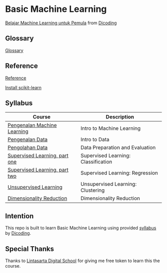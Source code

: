 # Basic Machine Learning

[Belajar Machine Learning untuk Pemula](https://www.dicoding.com/academies/184) from [Dicoding](https://www.dicoding.com/users/787116)

## Glossary

[Glossary](https://github.com/fadhilhaka/Basic-Machine-Learning/tree/main/glossary)

## Reference

[Reference](https://github.com/fadhilhaka/Basic-Machine-Learning/tree/main/reference)

[Install scikit-learn](https://scikit-learn.org/stable/install.html)

## Syllabus

| Course | Description |
|--------|-------------|
| [Pengenalan Machine Learning](https://github.com/fadhilhaka/Basic-Machine-Learning/tree/main/introduction) | Intro to Machine Learning |
| [Pengenalan Data](https://github.com/fadhilhaka/Basic-Machine-Learning/tree/main/introduction-to-data) | Intro to Data |
| [Pengolahan Data](https://github.com/fadhilhaka/Basic-Machine-Learning/tree/main/data-processing) | Data Preparation and Evaluation |
| [Supervised Learning, part one](https://github.com/fadhilhaka/Basic-Machine-Learning/tree/main/supervised-learning-classification) | Supervised Learning: Classification |
| [Supervised Learning, part two](https://github.com/fadhilhaka/Basic-Machine-Learning/tree/main/supervised-learning-regression) | Supervised Learning: Regression |
| [Unsupervised Learning](https://github.com/fadhilhaka/Basic-Machine-Learning/tree/main/unsupervised-learning-clustering) | Unsupervised Learning: Clustering |
| [Dimensionality Reduction](https://github.com/fadhilhaka/Basic-Machine-Learning/tree/main/dimentionality-reduction) | Dimensionality Reduction |

## Intention

This repo is built to learn Basic Machine Learning using provided [syllabus](https://www.dicoding.com/academies/184/tutorials) by [Dicoding](https://www.dicoding.com/users/787116).

## Special Thanks

Thanks to [Lintasarta Digital School](https://lintasartadigischool.dicoding.com) for giving me free token to learn this the course.